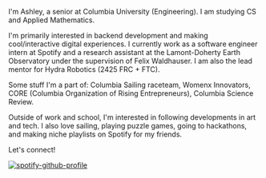 I'm Ashley, a senior at Columbia University (Engineering). I am studying CS and Applied Mathematics.

I'm primarily interested in backend development and making cool/interactive digital experiences. I currently work as a software engineer intern at Spotify and a research assistant at the Lamont-Doherty Earth Observatory under the supervision of Felix Waldhauser. I am also the lead mentor for Hydra Robotics (2425 FRC + FTC).

Some stuff I'm a part of: Columbia Sailing raceteam, Womenx Innovators, CORE (Columbia Organization of Rising Entrepreneurs), Columbia Science Review.

Outside of work and school, I'm interested in following developments in art and tech. I also love sailing, playing puzzle games, going to hackathons, and making niche playlists on Spotify for my friends.

Let's connect!

[![spotify-github-profile](https://spotify-github-profile.kittinanx.com/api/view?uid=i43np7vsuh0i2b9te3pcue21d&cover_image=true&theme=novatorem&show_offline=false&background_color=121212&interchange=true&bar_color=53b14f&bar_color_cover=false)](https://spotify-github-profile.kittinanx.com/api/view?uid=i43np7vsuh0i2b9te3pcue21d&redirect=true)

